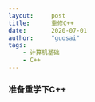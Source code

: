 ```yaml
---
layout:     post
title:      重修C++
date:       2020-07-01
author:     "guosai"
tags:
    - 计算机基础 
    - C++
---
```


### 准备重学下C++